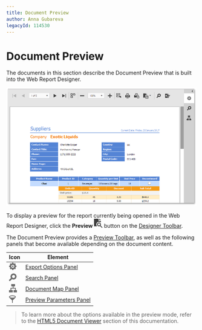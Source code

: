 ```yaml
---
title: Document Preview
author: Anna Gubareva
legacyId: 114530
---
```

# Document Preview
The documents in this section describe the Document Preview that is built into the Web Report Designer.

![web-report-designer-preview](../../images/img25058.png)

To display a preview for the report currently being opened in the Web Report Designer, click the **Preview** ![web-designer-main-toolbar-preview](../../images/img24550.png) button on the [Designer Toolbar](interface-elements/main-toolbar.md).

The Document Preview provides a [Preview Toolbar](document-preview/preview-toolbar.md), as well as the following panels that become available depending on the document content.

| Icon | Element |
|---|---|
| ![web-designer-panel-icon-export-options](../../images/img125877.png) | [Export Options Panel](document-preview/export-options-panel.md) |
| ![web-designer-panel-icon-search](../../images/img125878.png) | [Search Panel](document-preview/search-panel.md) |
| ![web-designer-panel-icon-document-map](../../images/img125879.png) | [Document Map Panel](document-preview/document-map-panel.md) |
| ![web-designer-panel-icon-preview-parameters](../../images/img125880.png) | [Preview Parameters Panel](document-preview/preview-parameters-panel.md) |

> To learn more about the options available in the preview mode, refer to the [HTML5 Document Viewer](../document-viewer/html5-document-viewer.md) section of this documentation.